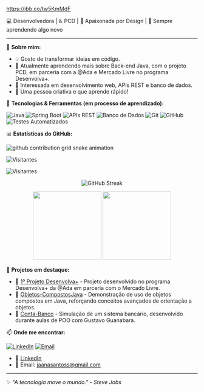 https://ibb.co/tw5KmMdF


💻 Desenvolvedora | ♿ PCD | 🎨 Apaixonada por Design | 🚀 Sempre aprendendo algo novo

---

🌟 **Sobre mim:**
- 💡 Gosto de transformar ideias em código.
- 🌱 Atualmente aprendendo mais sobre Back-end Java, com o projeto PCD, em parceria com a @Ada e Mercado Livre no programa Desenvolva+.
- 🎯 Interessada em desenvolvimento web, APIs REST e banco de dados.
- 🎨 Uma pessoa criativa e que aprende rápido!

📌 **Tecnologias & Ferramentas (em processo de aprendizado):**

![Java](https://img.shields.io/badge/-Java-007396?style=flat&logo=java&logoColor=white)
![Spring Boot](https://img.shields.io/badge/-Spring%20Boot-6DB33F?style=flat&logo=spring&logoColor=white)
![APIs REST](https://img.shields.io/badge/-APIs%20REST-FF6F00?style=flat&logo=api&logoColor=white)
![Banco de Dados](https://img.shields.io/badge/-Banco%20de%20Dados-4479A1?style=flat&logo=mysql&logoColor=white)
![Git](https://img.shields.io/badge/-Git-F05032?style=flat&logo=git&logoColor=white)
![GitHub](https://img.shields.io/badge/-GitHub-181717?style=flat&logo=github&logoColor=white)
![Testes Automatizados](https://img.shields.io/badge/-Testes%20Automatizados-9C27B0?style=flat&logo=testing-library&logoColor=white)

📊 **Estatísticas do GitHub:**

<picture>
  <source media="(prefers-color-scheme: dark)" srcset="https://raw.githubusercontent.com/JanaCruzS/JanaCruzS/output/github-contribution-grid-snake-dark.svg">
  <source media="(prefers-color-scheme: light)" srcset="https://raw.githubusercontent.com/JanaCruzS/JanaCruzS/output/github-contribution-grid-snake.svg">
  <img alt="github contribution grid snake animation" src="https://raw.githubusercontent.com/JanaCruzS/JanaCruzS/output/github-contribution-grid-snake.svg">
</picture>

![Visitantes](https://komarev.com/ghpvc/?username=JanaCruzS&label=Profile%20Views&color=blue&style=flat)

![Visitantes](https://komarev.com/ghpvc/?username=JanaCruzS&label=Profile%20Views&color=blue&style=flat)

<p align="center">
  <img src="https://github-readme-streak-stats.herokuapp.com/?user=JanaCruzS&theme=dracula" alt="GitHub Streak"/>
</p>

<p align="center">
  <img height="180em" src="https://github-readme-stats.vercel.app/api?username=JanaCruzS&show_icons=true&theme=dracula&include_all_commits=true&count_private=true"/>
  <img height="180em" src="https://github-readme-stats.vercel.app/api/top-langs/?username=JanaCruzS&layout=compact&langs_count=7&theme=dracula"/>
</p>

🚀 **Projetos em destaque:**
- 🔹 [1º Projeto Desenvolva+](https://github.com/JanaCruzS/1ProjetoDesenvolva-) - Projeto desenvolvido no programa Desenvolva+ da @Ada em parceria com o Mercado Livre.
- 🔹 [Objetos-CompostosJava](https://github.com/JanaCruzS/Objetos-CompostosJava) - Demonstração de uso de objetos compostos em Java, reforçando conceitos avançados de orientação a objetos.
- 🔹 [Conta-Banco](https://github.com/JanaCruzS/Conta-Banco) - Simulação de um sistema bancário, desenvolvido durante aulas de POO com Gustavo Guanabara.


📫 **Onde me encontrar:**

[![LinkedIn](https://img.shields.io/badge/-LinkedIn-blue?style=flat&logo=linkedin&logoColor=white)](https://www.linkedin.com/in/janainacruzoficial/)
[![Email](https://img.shields.io/badge/-Email-red?style=flat&logo=gmail&logoColor=white)](mailto:jaanasantoss@gmail.com)
- 💼 [LinkedIn](https://www.linkedin.com/in/janainacruzoficial/)
- 📧 Email: jaanasantoss@gmail.com

---

✨ _"A tecnologia move o mundo." - Steve Jobs_

